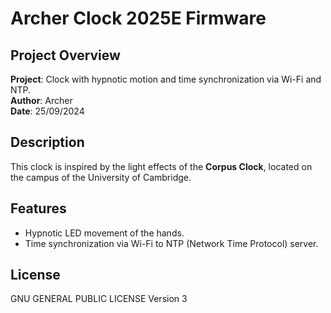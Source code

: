 # Archer Clock 2025E Firmware

## Project Overview
**Project**: Clock with hypnotic motion and time synchronization via Wi-Fi and NTP.  
**Author**: Archer  
**Date**: 25/09/2024

## Description
This clock is inspired by the light effects of the **Corpus Clock**, located on the campus of the University of Cambridge.

## Features
- Hypnotic LED movement of the hands.
- Time synchronization via Wi-Fi to NTP (Network Time Protocol) server.

## License
GNU GENERAL PUBLIC LICENSE Version 3
